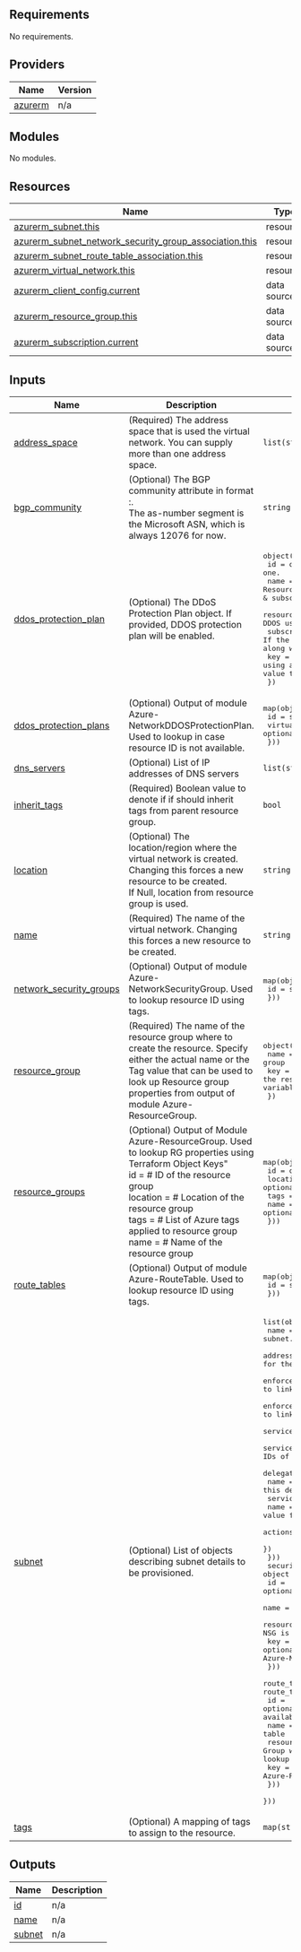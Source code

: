 <!-- BEGIN_TF_DOCS -->
## Requirements

No requirements.

## Providers

| Name | Version |
|------|---------|
| <a name="provider_azurerm"></a> [azurerm](#provider\_azurerm) | n/a |

## Modules

No modules.

## Resources

| Name | Type |
|------|------|
| [azurerm_subnet.this](https://registry.terraform.io/providers/hashicorp/azurerm/latest/docs/resources/subnet) | resource |
| [azurerm_subnet_network_security_group_association.this](https://registry.terraform.io/providers/hashicorp/azurerm/latest/docs/resources/subnet_network_security_group_association) | resource |
| [azurerm_subnet_route_table_association.this](https://registry.terraform.io/providers/hashicorp/azurerm/latest/docs/resources/subnet_route_table_association) | resource |
| [azurerm_virtual_network.this](https://registry.terraform.io/providers/hashicorp/azurerm/latest/docs/resources/virtual_network) | resource |
| [azurerm_client_config.current](https://registry.terraform.io/providers/hashicorp/azurerm/latest/docs/data-sources/client_config) | data source |
| [azurerm_resource_group.this](https://registry.terraform.io/providers/hashicorp/azurerm/latest/docs/data-sources/resource_group) | data source |
| [azurerm_subscription.current](https://registry.terraform.io/providers/hashicorp/azurerm/latest/docs/data-sources/subscription) | data source |

## Inputs

| Name | Description | Type | Default | Required |
|------|-------------|------|---------|:--------:|
| <a name="input_address_space"></a> [address\_space](#input\_address\_space) | (Required) The address space that is used the virtual network. You can supply more than one address space. | `list(string)` | n/a | yes |
| <a name="input_bgp_community"></a> [bgp\_community](#input\_bgp\_community) | (Optional) The BGP community attribute in format <as-number>:<community-value>.<br>  The as-number segment is the Microsoft ASN, which is always 12076 for now. | `string` | `null` | no |
| <a name="input_ddos_protection_plan"></a> [ddos\_protection\_plan](#input\_ddos\_protection\_plan) | (Optional) The DDoS Protection Plan object. If provided, DDOS protection plan will be enabled. | <pre>object({<br>    id                  = optional(string) # Specify ID if you have one.<br>    name                = optional(string) # Name of the DDOS ID. To be used with Resource Group(Optional, local.resource_group_name is used if null) & subscription_id( current is used if not specified )<br>    resource_group_name = optional(string) # Resource Group to lookup the DDOS using name. If Null, the <br>    subscription_id     = optional(string) # If the resource is located in a different subscription, specify this along with name and resource group name.<br>    key                 = optional(string) # If using an output of module Azure-NetworkDDOSProtectionPlan, use this value to perform a lookup instead<br>  })</pre> | `null` | no |
| <a name="input_ddos_protection_plans"></a> [ddos\_protection\_plans](#input\_ddos\_protection\_plans) | (Optional) Output of module Azure-NetworkDDOSProtectionPlan. Used to lookup in case resource ID is not available. | <pre>map(object({<br>    id                  = string<br>    virtual_network_ids = optional(list(string))<br>  }))</pre> | `null` | no |
| <a name="input_dns_servers"></a> [dns\_servers](#input\_dns\_servers) | (Optional) List of IP addresses of DNS servers | `list(string)` | `null` | no |
| <a name="input_inherit_tags"></a> [inherit\_tags](#input\_inherit\_tags) | (Required) Boolean value to denote if if should inherit tags from parent resource group. | `bool` | `false` | no |
| <a name="input_location"></a> [location](#input\_location) | (Optional) The location/region where the virtual network is created. Changing this forces a new resource to be created. <br>  If Null, location from resource group is used. | `string` | `null` | no |
| <a name="input_name"></a> [name](#input\_name) | (Required) The name of the virtual network. Changing this forces a new resource to be created. | `string` | n/a | yes |
| <a name="input_network_security_groups"></a> [network\_security\_groups](#input\_network\_security\_groups) | (Optional) Output of module Azure-NetworkSecurityGroup. Used to lookup resource ID using tags. | <pre>map(object({<br>    id = string<br>  }))</pre> | `{}` | no |
| <a name="input_resource_group"></a> [resource\_group](#input\_resource\_group) | (Required) The name of the resource group where to create the resource. Specify either the actual name or the Tag value that can be used to look up Resource group properties from output of module Azure-ResourceGroup. | <pre>object({<br>    name = optional(string) # Name of the resource group<br>    key  = optional(string) # Terraform Object Key to use to find the resource group from output of module Azure-ResourceGroup supplied to variable "resource_groups"<br>  })</pre> | n/a | yes |
| <a name="input_resource_groups"></a> [resource\_groups](#input\_resource\_groups) | (Optional) Output of Module Azure-ResourceGroup. Used to lookup RG properties using Terraform Object Keys"<br>    id       = # ID of the resource group<br>    location = # Location of the resource group<br>    tags     = # List of Azure tags applied to resource group<br>    name     = # Name of the resource group | <pre>map(object({<br>    id       = optional(string)<br>    location = optional(string)<br>    tags     = optional(map(string))<br>    name     = optional(string)<br>  }))</pre> | `{}` | no |
| <a name="input_route_tables"></a> [route\_tables](#input\_route\_tables) | (Optional) Output of module Azure-RouteTable. Used to lookup resource ID using tags. | <pre>map(object({<br>    id = string<br>  }))</pre> | `{}` | no |
| <a name="input_subnet"></a> [subnet](#input\_subnet) | (Optional) List of objects describing subnet details to be provisioned. | <pre>list(object({<br>    name                                           = string                 # (Required) The name of the subnet. Changing this forces a new resource to be created.<br>    address_prefixes                               = list(string)           # (Required) The address prefixes to use for the subnet in the format ["cidrblock"]<br>    enforce_private_link_endpoint_network_policies = optional(bool)         # Refer to link : https://registry.terraform.io/providers/hashicorp/azurerm/latest/docs/resources/subnet#enforce_private_link_endpoint_network_policies<br>    enforce_private_link_service_network_policies  = optional(bool)         # Refer to link : https://registry.terraform.io/providers/hashicorp/azurerm/latest/docs/resources/subnet#enforce_private_link_service_network_policies<br>    service_endpoints                              = optional(list(string)) # Refer to link : https://registry.terraform.io/providers/hashicorp/azurerm/latest/docs/resources/subnet#service_endpoints<br>    service_endpoint_policy_ids                    = optional(string)       # (Optional) The list of IDs of Service Endpoint Policies to associate with the subnet.<br>    delegation = optional(object({<br>      name = optional(string) # A name for this delegation.<br>      service_delegation = object({<br>        name    = string                 # A value from the list at :https://registry.terraform.io/providers/hashicorp/azurerm/latest/docs/resources/subnet#name<br>        actions = optional(list(string)) # A list value from the list at :https://registry.terraform.io/providers/hashicorp/azurerm/latest/docs/resources/subnet#actions<br>      })<br>    }))<br>    security_group = optional(object({       # (Optional)  Custom object describing NSG details to be attached to the subnet<br>      id                  = optional(string) # (Optional)  Resource ID of the NSG if available<br>      name                = optional(string) # (Optional)  Name of the NSG<br>      resource_group_name = optional(string) # (Optional)  Resource Group where NSG is placed. If Name is provided, will be used to lookup<br>      key                 = optional(string) # When using the ouput of module Azure-NetworkSecuritygroup, use this to perform a lookup.<br>    }))<br>    route_table = optional(object({          # (Optional)  Custom object describing route_table details to be attached to the subnet<br>      id                  = optional(string) # (Optional)  Resource ID of the route_table if available<br>      name                = optional(string) # (Optional)  Name of the Route table<br>      resource_group_name = optional(string) # (Optional)  Resource Group where Route table is placed. If Name is provided, will be used to lookup<br>      key                 = optional(string) # When using the ouput of module Azure-RouteTable, use this to perform a lookup.<br>    }))<br>  }))</pre> | `null` | no |
| <a name="input_tags"></a> [tags](#input\_tags) | (Optional) A mapping of tags to assign to the resource. | `map(string)` | `{}` | no |

## Outputs

| Name | Description |
|------|-------------|
| <a name="output_id"></a> [id](#output\_id) | n/a |
| <a name="output_name"></a> [name](#output\_name) | n/a |
| <a name="output_subnet"></a> [subnet](#output\_subnet) | n/a |
<!-- END_TF_DOCS -->